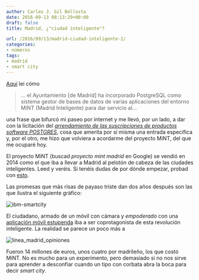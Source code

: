 ```yaml
---
author: Carlos J. Gil Bellosta
date: 2016-09-13 08:13:29+00:00
draft: false
title: Madrid, ¿"ciudad inteligente"?

url: /2016/09/13/madrid-ciudad-inteligente-2/
categories:
- números
tags:
- madrid
- smart city
---
```


[Aquí](http://www.economiadigital.es/es/notices/2015/06/carmena-se-lo-toma-con-calma-a-la-hora-de-licitar-nuevos-contratos-73419.php) leí cómo

>... el Ayuntamiento [de Madrid] ha incorporado PostgreSQL como sistema gestor de bases de datos de varias aplicaciones del entorno MiNT (Madrid Inteligente) para dar servicio al...

una frase que bifurcó mi paseo por internet y me llevó, por un lado, a dar con la licitación del [_arrendamiento de las suscripciones de productos software POSTGRES_](https://t.co/nb8JmnWk8g), cosa que amerita por sí misma una entrada específica y, por el otro, me hizo que volviera a acordarme del proyecto MiNT, del que me ocuparé hoy.

El proyecto MiNT (buscad _proyecto mint madrid_ en Google) se vendió en 2014 como el que iba a llevar a Madrid al pelotón de cabeza de las ciudades inteligentes. Leed y veréis. Si tenéis dudas de por dónde empezar, probad con [esto](https://www.madrid.es/UnidadesDescentralizadas/UDCMedios/noticias/2014/07Julio/07Lunes/Notasprensa/ProyectoMint/ficheros/Proyecto%20Mint.pdf).

Las promesas que más risas de payaso triste dan dos años después son las que ilustra el siguiente gráfico:

![ibm-smartcity](/wp-uploads/2016/09/IBM-SmartCity.jpg)

El ciudadano, armado de un móvil con cámara y _empoderado_ con una [aplicación móvil estupenda](https://play.google.com/store/apps/details?id=com.iam.lineaMadrid) iba a ser coprotagonista de esta revolución inteligente. La realidad se parece un poco más a

![linea_madrid_opiniones](/wp-uploads/2016/09/linea_madrid_opiniones.png)

Fueron 14 millones de euros, unos cuatro por madrileño, los que costó MiNT. No es mucho para un experimento, pero demasiado si no nos sirve para aprender a desconfiar cuando un tipo con corbata abra la boca para decir _smart city_.